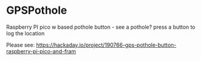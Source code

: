 # GPSPothole
Raspberry PI pico w based pothole button - see a pothole? press a button to log the location

Please see:
https://hackaday.io/project/190766-gps-pothole-button-raspberry-pi-pico-and-fram
